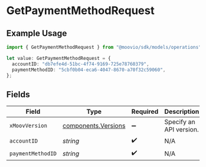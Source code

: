 # GetPaymentMethodRequest

## Example Usage

```typescript
import { GetPaymentMethodRequest } from "@moovio/sdk/models/operations";

let value: GetPaymentMethodRequest = {
  accountID: "db7efe4d-51bc-4f74-9169-725e78760379",
  paymentMethodID: "5cbf0b04-eca6-4047-8670-a70f32c59060",
};
```

## Fields

| Field                                                      | Type                                                       | Required                                                   | Description                                                |
| ---------------------------------------------------------- | ---------------------------------------------------------- | ---------------------------------------------------------- | ---------------------------------------------------------- |
| `xMoovVersion`                                             | [components.Versions](../../models/components/versions.md) | :heavy_minus_sign:                                         | Specify an API version.                                    |
| `accountID`                                                | *string*                                                   | :heavy_check_mark:                                         | N/A                                                        |
| `paymentMethodID`                                          | *string*                                                   | :heavy_check_mark:                                         | N/A                                                        |